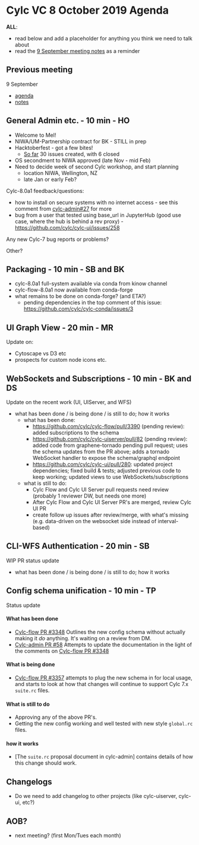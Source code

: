# Cylc VC 8 October 2019 Agenda

__ALL__:
- read below and add a placeholder for anything you think we need to talk about
- read the [9 September meeting notes](vc-9-sep-2019-notes.html) as a reminder

## Previous meeting
9 September
- [agenda](vc-9-sep-2019-agenda.html)
- [notes](vc-9-sep-2019-notes.html)

## General Admin etc. - 10 min - HO

- Welcome to Mel!
- NIWA/UM-Partnership contract for BK - STILL in prep
- Hacktoberfest - got a few bites!
  - [So far](https://github.com/search?q=org%3Acylc+label%3Ahacktoberfest&unscoped_q=label%3Ahacktoberfest) 30 issues created, with 6 closed
- OS secondment to NIWA approved (late Nov - mid Feb)
- Need to decide week of second Cylc workshop, and start planning
  - location NIWA, Wellington, NZ
  - late Jan or early Feb?

Cylc-8.0a1 feedback/questions:
  - how to install on secure systems with no internet access - see this comment from [cylc-admin#27](https://github.com/cylc/cylc-admin/issues/27#issuecomment-534375389) for more
  - bug from a user that tested using base_url in JupyterHub (good use case, where the hub is behind a rev proxy) - https://github.com/cylc/cylc-ui/issues/258

Any new Cylc-7 bug reports or problems?

Other?

## Packaging - 10 min - SB and BK

- cylc-8.0a1 full-system available via conda from kinow channel
- cylc-flow-8.0a1 now available from conda-forge
- what remains to be done on conda-forge? (and ETA?)
  - pending dependencies in the top comment of this issue: https://github.com/cylc/cylc-conda/issues/3

## UI Graph View - 20 min - MR

Update on:
- Cytoscape vs D3 etc
- prospects for custom node icons etc.

## WebSockets and Subscriptions - 10 min - BK and DS

Update on the recent work (UI, UIServer, and WFS)
- what has been done / is being done / is still to do; how it works
  - what has been done:
    - https://github.com/cylc/cylc-flow/pull/3390 (pending review): added subscriptions to the schema
    - https://github.com/cylc/cylc-uiserver/pull/82 (pending review): added code from graphene-tornado pending pull request; uses the schema updates from the PR above; adds a tornado WebSocket handler to expose the schema/graphql endpoint
    - https://github.com/cylc/cylc-ui/pull/280: updated project dependencies; fixed build & tests; adjusted previous code to keep working; updated views to use WebSockets/subscriptions
  - what is still to do:
    - Cylc Flow and Cylc UI Server pull requests need review (probably 1 reviewer DW, but needs one more)
    - After Cylc Flow and Cylc UI Server PR's are merged, review Cylc UI PR
    - create follow up issues after review/merge, with what's missing (e.g. data-driven on the websocket side instead of interval-based)


## CLI-WFS Authentication - 20 min - SB

WIP PR status update
- what has been done / is being done / is still to do; how it works

## Config schema unification - 10 min - TP

Status update
#### What has been done
  - [Cylc-flow PR #3348](https://github.com/cylc/cylc-flow/pull/3348) Outlines the new
    config schema without actually making it _do_ anything. It's waiting on a
    review from DM.
  - [Cylc-admin PR #58](https://github.com/cylc/cylc-admin/pull/58) Attempts to
    update the documentation in the light of the comments on
    [Cylc-flow PR #3348](https://github.com/cylc/cylc-flow/pull/3348)
#### What is being done
  - [Cylc-flow PR #3357](https://github.com/cylc/cylc-flow/pull/3357) attempts
    to plug the new schema in for local usage, and starts to look at how
    that changes will continue to support Cylc 7.x `suite.rc` files.
#### What is still to do
  - Approving any of the above PR's.
  - Getting the new config working and well tested with new style `global.rc`
    files.
#### how it works
  - [The `suite.rc` proposal document in cylc-admin] contains details of how
    this change should work.

## Changelogs

- Do we need to add changelog to other projects (like cylc-uiserver, cylc-ui, etc?)

## AOB?
- next meeting? (first Mon/Tues each month)
